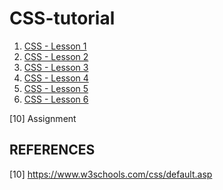 # CSS-tutorial

1. [CSS - Lesson 1](./lessons/lesson1.md)
2. [CSS - Lesson 2](./lessons/lesson2.md)
3. [CSS - Lesson 3](./lessons/lesson3.md)
4. [CSS - Lesson 4](./lessons/lesson4.md)
5. [CSS - Lesson 5](./lessons/lesson5.md)
6. [CSS - Lesson 6](./lessons/lesson6.md)

[10] Assignment

## REFERENCES

[10] https://www.w3schools.com/css/default.asp
